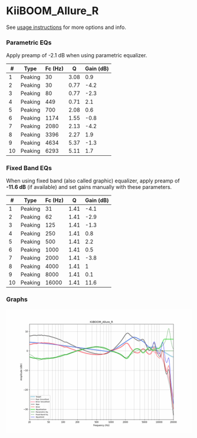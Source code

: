 # KiiBOOM_Allure_R
See [usage instructions](https://github.com/jaakkopasanen/AutoEq#usage) for more options and info.

### Parametric EQs
Apply preamp of -2.1 dB when using parametric equalizer.

|   # | Type    |   Fc (Hz) |    Q |   Gain (dB) |
|-----|---------|-----------|------|-------------|
|   1 | Peaking |        30 | 3.08 |         0.9 |
|   2 | Peaking |        30 | 0.77 |        -4.2 |
|   3 | Peaking |        80 | 0.77 |        -2.3 |
|   4 | Peaking |       449 | 0.71 |         2.1 |
|   5 | Peaking |       700 | 2.08 |         0.6 |
|   6 | Peaking |      1174 | 1.55 |        -0.8 |
|   7 | Peaking |      2080 | 2.13 |        -4.2 |
|   8 | Peaking |      3396 | 2.27 |         1.9 |
|   9 | Peaking |      4634 | 5.37 |        -1.3 |
|  10 | Peaking |      6293 | 5.11 |         1.7 |

### Fixed Band EQs
When using fixed band (also called graphic) equalizer, apply preamp of **-11.6 dB** (if available) and set gains manually with these parameters.

|   # | Type    |   Fc (Hz) |    Q |   Gain (dB) |
|-----|---------|-----------|------|-------------|
|   1 | Peaking |        31 | 1.41 |        -4.1 |
|   2 | Peaking |        62 | 1.41 |        -2.9 |
|   3 | Peaking |       125 | 1.41 |        -1.3 |
|   4 | Peaking |       250 | 1.41 |         0.8 |
|   5 | Peaking |       500 | 1.41 |         2.2 |
|   6 | Peaking |      1000 | 1.41 |         0.5 |
|   7 | Peaking |      2000 | 1.41 |        -3.8 |
|   8 | Peaking |      4000 | 1.41 |         1   |
|   9 | Peaking |      8000 | 1.41 |         0.1 |
|  10 | Peaking |     16000 | 1.41 |        11.6 |

### Graphs
![](./KiiBOOM_Allure_R.png)
